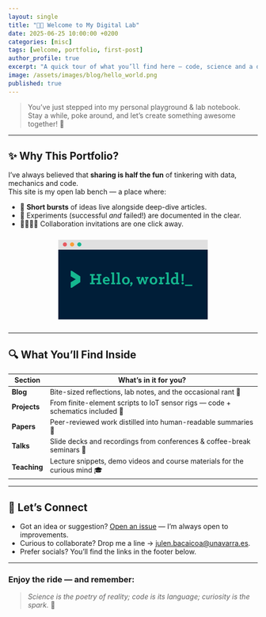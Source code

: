 ```yaml
---
layout: single
title: "👋🏻 Welcome to My Digital Lab"
date: 2025-06-25 10:00:00 +0200
categories: [misc]
tags: [welcome, portfolio, first-post]
author_profile: true
excerpt: "A quick tour of what you’ll find here — code, science and a dash of curiosity."
image: /assets/images/blog/hello_world.png
published: true
---
```


> You’ve just stepped into my personal playground & lab notebook.  
> Stay a while, poke around, and let’s create something awesome together! 🚀

---

## ✨ Why This Portfolio?

I’ve always believed that **sharing is half the fun** of tinkering with data, mechanics and code.  
This site is my open lab bench — a place where:

* 📝 **Short bursts** of ideas live alongside deep-dive articles.  
* 🔬 Experiments (successful *and* failed!) are documented in the clear.  
* 🫱🏻‍🫲🏽 Collaboration invitations are one click away.

<div style="text-align:center;margin:1.5rem 0">
  <img src="/assets/images/blog/hello_world.png" alt="Hello World" style="width:60%; height:auto;">
</div>

---

## 🔍 What You’ll Find Inside

| Section | What’s in it for you? |
|---------|-----------------------|
| **Blog** | Bite-sized reflections, lab notes, and the occasional rant 🧠 |
| **Projects** | From finite-element scripts to IoT sensor rigs — code + schematics included 🚀 |
| **Papers** | Peer-reviewed work distilled into human-readable summaries 📄 |
| **Talks** | Slide decks and recordings from conferences & coffee-break seminars 🎤 |
| **Teaching** | Lecture snippets, demo videos and course materials for the curious mind 🎓 |

---

## 💌 Let’s Connect

* Got an idea or suggestion? [Open an issue](https://github.com/julenbacaicoa/julenbacaicoa.github.io/issues) — I’m always open to improvements.  
* Curious to collaborate? Drop me a line → <a href="mailto:julen.bacaicoa@unavarra.es">julen.bacaicoa@unavarra.es</a>.  
* Prefer socials? You’ll find the links in the footer below.

---

### Enjoy the ride — and remember:

> *Science is the poetry of reality; code is its language; curiosity is the spark.* 🔭

